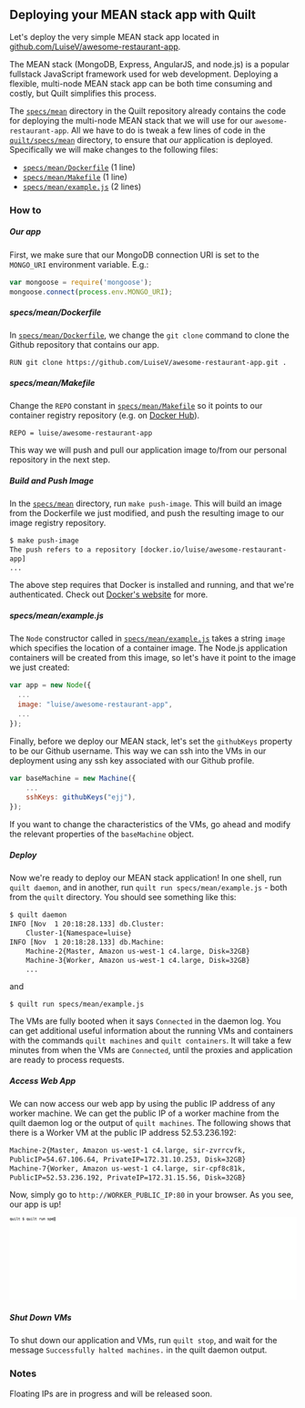 ## Deploying your MEAN stack app with Quilt
Let's deploy the very simple MEAN stack app located in
[github.com/LuiseV/awesome-restaurant-app](https://github.com/LuiseV/awesome-restaurant-app.git).

The MEAN stack (MongoDB, Express, AngularJS, and node.js) is a popular fullstack
JavaScript framework used for web development. Deploying a flexible, multi-node
MEAN stack app can be both time consuming and costly, but Quilt simplifies this
process.

The [`specs/mean`](./specs/mean) directory in the Quilt repository already
contains the code for deploying the multi-node MEAN stack that we will use for
our `awesome-restaurant-app`. All we have to do is tweak a few lines of code in
the [`quilt/specs/mean`](./specs/mean) directory, to ensure that _our_
application is deployed. Specifically we will make changes to the following
files:

* [`specs/mean/Dockerfile`](./specs/mean/Dockerfile) (1 line)
* [`specs/mean/Makefile`](./specs/mean/Makefile) (1 line)
* [`specs/mean/example.js`](./specs/mean/example.js) (2 lines)

### How to

##### Our app
First, we make sure that our MongoDB connection URI is set to the `MONGO_URI`
environment variable. E.g.:

```javascript
var mongoose = require('mongoose');
mongoose.connect(process.env.MONGO_URI);
```

##### specs/mean/Dockerfile
In [`specs/mean/Dockerfile`](./specs/mean/Dockerfile), we change the `git clone`
command to clone the Github repository that contains our app.

```
RUN git clone https://github.com/LuiseV/awesome-restaurant-app.git .
```

##### specs/mean/Makefile
Change the `REPO` constant in [`specs/mean/Makefile`](./specs/mean/Makefile) so
it points to our container registry repository (e.g. on
[Docker Hub](https://hub.docker.com/)).

```
REPO = luise/awesome-restaurant-app
```

This way we will push and pull our application image to/from our personal
repository in the next step.

##### Build and Push Image
In the [`specs/mean`](./specs/mean) directory, run `make push-image`. This will
build an image from the Dockerfile we just modified, and push the resulting
image to our image registry repository.

```
$ make push-image
The push refers to a repository [docker.io/luise/awesome-restaurant-app]
...
```

The above step requires that Docker is installed and running, and that we're
authenticated. Check out
[Docker's website](https://docs.docker.com/engine/installation/) for more.

##### specs/mean/example.js
The `Node` constructor called in
[`specs/mean/example.js`](./specs/mean/example.js) takes a string `image` which
specifies the location of a container image. The Node.js application containers
will be created from this image, so let's have it point to the image we just
created:

```javascript
var app = new Node({
  ...
  image: "luise/awesome-restaurant-app",
  ...
});
```

Finally, before we deploy our MEAN stack, let's set the `githubKeys` property to
be our Github username. This way we can ssh into the VMs in our deployment using
any ssh key associated with our Github profile.

```javascript
var baseMachine = new Machine({
    ...
    sshKeys: githubKeys("ejj"),
});
```

If you want to change the characteristics of the VMs, go ahead and modify the
relevant properties of the `baseMachine` object.

##### Deploy
Now we're ready to deploy our MEAN stack application! In one shell, run `quilt
daemon`, and in another, run `quilt run specs/mean/example.js` - both from the
`quilt` directory. You should see something like this:

```
$ quilt daemon
INFO [Nov  1 20:18:28.133] db.Cluster:
    Cluster-1{Namespace=luise}
INFO [Nov  1 20:18:28.133] db.Machine:
    Machine-2{Master, Amazon us-west-1 c4.large, Disk=32GB}
    Machine-3{Worker, Amazon us-west-1 c4.large, Disk=32GB}
    ...
```

and 

```
$ quilt run specs/mean/example.js
```

The VMs are fully booted when it says `Connected` in the daemon log. You can get
additional useful information about the running VMs and containers with the
commands `quilt machines` and `quilt containers`. It will take a few minutes
from when the VMs are `Connected`, until the proxies and application are ready
to process requests.

##### Access Web App
We can now access our web app by using the public IP address of any worker
machine. We can get the public IP of a worker machine from the quilt daemon log
or the output of `quilt machines`. The following shows that there is a Worker VM
at the public IP address 52.53.236.192:

```
Machine-2{Master, Amazon us-west-1 c4.large, sir-zvrrcvfk, PublicIP=54.67.106.64, PrivateIP=172.31.10.253, Disk=32GB}
Machine-7{Worker, Amazon us-west-1 c4.large, sir-cpf8c81k, PublicIP=52.53.236.192, PrivateIP=172.31.15.56, Disk=32GB}
```

Now, simply go to `http://WORKER_PUBLIC_IP:80` in your browser. As you see, our
app is up!

<img src="./images/quilt_mean.gif">

##### Shut Down VMs
To shut down our application and VMs, run `quilt stop`, and wait for the message
`Successfully halted machines.` in the quilt daemon output.

### Notes
Floating IPs are in progress and will be released soon.
